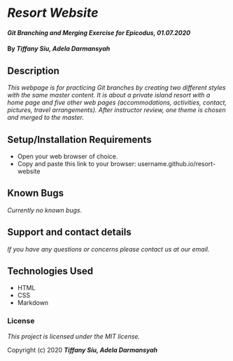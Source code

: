 # _Resort Website_

#### _Git Branching and Merging Exercise for Epicodus, 01.07.2020_

#### By _**Tiffany Siu, Adela Darmansyah**_

## Description

_This webpage is for practicing Git branches by creating two different styles with the same master content. It is about a private island resort with a home page and five other web pages (accommodations, activities, contact, pictures, travel arrangements). After instructor review, one theme is chosen and merged to the master._

## Setup/Installation Requirements

* Open your web browser of choice.
* Copy and paste this link to your browser: username.github.io/resort-website

## Known Bugs

_Currently no known bugs._

## Support and contact details

_If you have any questions or concerns please contact us at our email._

## Technologies Used

* HTML
* CSS
* Markdown

### License

*This project is licensed under the MIT license.*

Copyright (c) 2020 **_Tiffany Siu, Adela Darmansyah_**